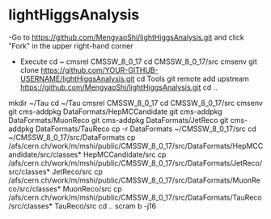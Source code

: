 # lightHiggsAnalysis

-Go to https://github.com/MengyaoShi/lightHiggsAnalysis.git and click "Fork" in the upper right-hand corner
- Execute
cd ~
cmsrel CMSSW_8_0_17
cd CMSSW_8_0_17/src
cmsenv
git clone https://github.com/YOUR-GITHUB-USERNAME/lightHiggsAnalysis.git
cd Tools
git remote add upstream https://github.com/MengyaoShi/lightHiggsAnalysis.git
cd ..

mkdir ~/Tau
cd ~/Tau
cmsrel CMSSW_8_0_17
cd CMSSW_8_0_17/src
cmsenv
git cms-addpkg DataFormats/HepMCCandidate
git cms-addpkg DataFormats/MuonReco
git cms-addpkg DataFormats/JetReco
git cms-addpkg DataFormats/TauReco
cp -r DataFormats ~/CMSSW_8_0_17/src
cd ~/CMSSW_8_0_17/src/DataFormats
cp /afs/cern.ch/work/m/mshi/public/CMSSW_8_0_17/src/DataFormats/HepMCCandidate/src/classes* HepMCCandidate/src
cp /afs/cern.ch/work/m/mshi/public/CMSSW_8_0_17/src/DataFormats/JetReco/src/classes* JetReco/src
cp /afs/cern.ch/work/m/mshi/public/CMSSW_8_0_17/src/DataFormats/MuonReco/src/classes* MuonReco/src
cp /afs/cern.ch/work/m/mshi/public/CMSSW_8_0_17/src/DataFormats/TauReco/src/classes* TauReco/src
cd ..
scram b -j16

